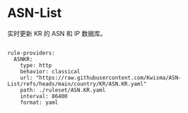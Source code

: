 
# ASN-List

实时更新 KR 的 ASN 和 IP 数据库。

<pre><code class="language-javascript">
rule-providers:
  ASNKR:
    type: http
    behavior: classical
    url: "https://raw.githubusercontent.com/Kwisma/ASN-List/refs/heads/main/country/KR/ASN.KR.yaml"
    path: ./ruleset/ASN.KR.yaml
    interval: 86400
    format: yaml
</code></pre>